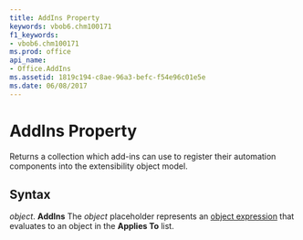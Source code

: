 ```yaml
---
title: AddIns Property
keywords: vbob6.chm100171
f1_keywords:
- vbob6.chm100171
ms.prod: office
api_name:
- Office.AddIns
ms.assetid: 1819c194-c8ae-96a3-befc-f54e96c01e5e
ms.date: 06/08/2017
---
```



# AddIns Property



Returns a collection which add-ins can use to register their automation components into the extensibility object model.

## Syntax

_object_. **AddIns**
The  _object_ placeholder represents an [object expression](../../Glossary/vbe-glossary.md#object-expression) that evaluates to an object in the **Applies To** list.

